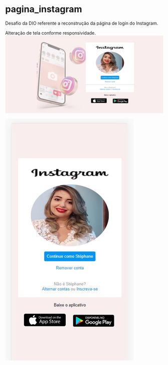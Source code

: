 # pagina_instagram
Desafio da DIO referente a reconstrução da página de login do Instagram.

Alteração de tela conforme responsividade. 
![image](https://raw.githubusercontent.com/stephanerodsilva/pagina_instagram/main/img/imagem-readme.jpg)

![image](https://raw.githubusercontent.com/stephanerodsilva/pagina_instagram/main/img/imagem-readme-app.jpg)
